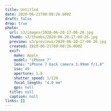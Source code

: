 ```yaml
---
title: Untitled
date: 2020-06-21T00:08:26.000Z
draft: false
drop: true
photo:
  url: s3/images/2020-06-20-17-08-26.jpg
  thumb: s3/thumbs/2020-06-20-17-08-26.jpg
  preview: s3/previews/2020-06-20-17-08-26.jpg
  created: 2020-06-21T00:08:26.000Z
  exif:
    make: Apple
    model: "iPhone 7"
    lens: "iPhone 7 back camera 3.99mm f/1.8"
    iso: 40
    aperture: 1.8
    shutter_speed: 1/120
    focal_length: "4.0 mm"
    gps: null
  title: null
  caption: null
links: []
---
```

